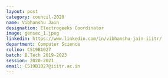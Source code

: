 ```yaml
---
layout: post
category: council-2020
name: Vibhanshu Jain
designation: Electrogeeks Coordinator
image: gensec_1.jpeg
linkedin: https://www.linkedin.com/in/vibhanshu-jain-iiitr/
department: Computer Science
rollno: CS19B1027
batch: B.Tech 2019-2023
session: 2020-2021
email: CS19B1027@iiitr.ac.in
---
```


<!-- @format -->

